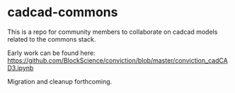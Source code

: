 # cadcad-commons
This is a repo for community members to collaborate on cadcad models related to the commons stack.

Early work can be found here:
https://github.com/BlockScience/conviction/blob/master/conviction_cadCAD3.ipynb

Migration and cleanup forthcoming.
